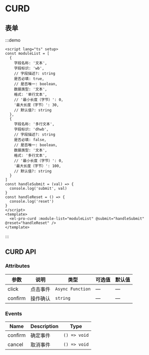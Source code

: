 # CURD

## 表单

:::demo

```vue
<script lang="ts" setup>
const moduleList = [
  {
    字段名称: '文本',
    字段标识: 'wb',
    // 字段描述?: string
    是否必填: true,
    // 是否唯一: boolean,
    数据类型: '文本',
    格式: '单行文本',
    // '最小长度（字节）': 0,
    '最大长度（字节）': 30,
    // 默认值?: string
  },
  {
    字段名称: '多行文本',
    字段标识: 'dhwb',
    // 字段描述?: string
    是否必填: false,
    // 是否唯一: boolean,
    数据类型: '文本',
    格式: '多行文本',
    // '最小长度（字节）': 0,
    '最大长度（字节）': 100,
    // 默认值?: string
  }
]
const handleSubmit = (val) => {
  console.log('submit', val)
}
const handleReset = () => {
  console.log('reset')
}
</script>
<template>
  <el-pro-curd :module-list="moduleList" @submit="handleSubmit" @reset="handleReset" />
</template>
```

:::

## CURD API

### Attributes

| 参数    | 说明     | 类型             | 可选值 | 默认值 |
|---------|--------|------------------|--------|--------|
| click   | 点击事件 | `Async Function` | —      | —      |
| confirm | 操作确认 | `string`         | —      | —      |

### Events

| Name    | Description | Type       |
|---------|-------------|------------|
| confirm | 确定事件    | `() => void` |
| cancel  | 取消事件    | `() => void` |
